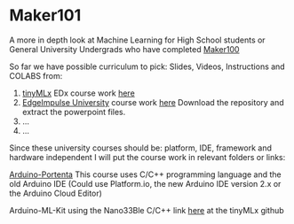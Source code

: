 # Maker101

A more in depth look at Machine Learning for High School students or General University Undergrads who have completed [Maker100](https://github.com/hpssjellis/maker100)


So far we have possible curriculum to pick: Slides, Videos, Instructions and COLABS from:

1.  [tinyMLx](https://github.com/tinyMLx/courseware)   EDx course work [here](https://github.com/tinyMLx/courseware/tree/master/edX)  
2.  [EdgeImpulse University](https://www.edgeimpulse.com/university) course work [here](https://github.com/edgeimpulse/courseware-embedded-machine-learning) Download the repository and extract the powerpoint files.
3.  ...
4.  ...


Since these university courses should be: platform, IDE, framework and hardware independent I will put the course work in relevant folders or links:

[Arduino-Portenta](https://github.com/hpssjellis/maker101/tree/main/arduino-portenta) This course uses C/C++ programming language and the old Arduino IDE (Could use Platform.io, the new Arduino IDE version 2.x or the Arduino Cloud Editor)

Arduino-ML-Kit using the Nano33Ble C/C++ link [here](https://github.com/tinyMLx/arduino-library) at the tinyMLx github





